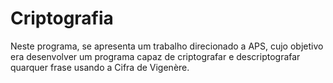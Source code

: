 # Criptografia
Neste programa, se apresenta um trabalho direcionado a APS, cujo objetivo era desenvolver um programa capaz de criptografar e descriptografar quarquer frase usando a Cifra de Vigenère.
